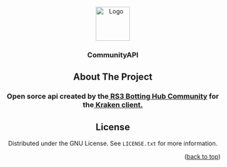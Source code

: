<div id="top"></div>

<!-- PROJECT LOGO -->
<br />
<div align="center">
    <img src="https://cdn.discordapp.com/icons/901404612957986886/026bc11903de490096abf1791119ccac.webp?size=96" alt="Logo" width="80" height="80">
  </a>

  <h3 align="center">CommunityAPI</h3>


<!-- ABOUT THE PROJECT -->
## About The Project

 <h3 align="center">Open sorce api created by the<a href="https://discord.gg/AcQvydarPx"><strong> RS3 Botting Hub Community</strong></a> for the<a href="https://rskraken.dev/"><strong> Kraken client. </strong></a></h3>


<!-- LICENSE -->
## License

Distributed under the GNU License. See `LICENSE.txt` for more information.
<p align="right">(<a href="#top">back to top</a>)</p>

